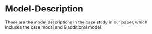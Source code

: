 # Model-Description
These are the model descriptions in the case study in our paper, which includes the case model and 9 additional model.
